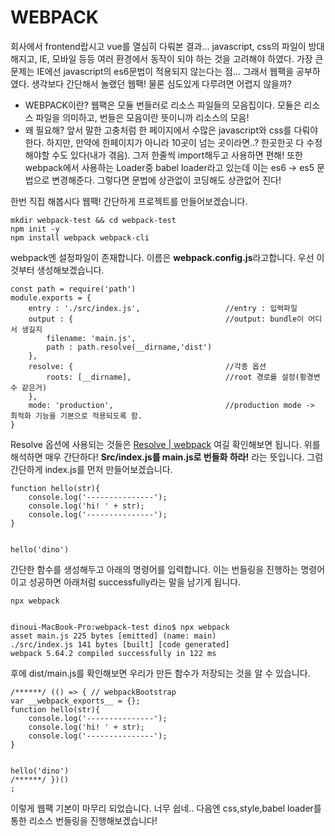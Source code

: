# WEBPACK
회사에서 frontend랍시고 vue를 열심히 다뤄본 결과… javascript, css의 파일이 방대해지고, IE, 모바일 등등 여러 환경에서 동작이 되야 하는 것을 고려해야 하였다.
가장 큰 문제는 IE에선 javascript의 es6문법이 적용되지 않는다는 점… 그래서 웹팩을 공부하였다. 생각보다 간단해서 놀랬던 웹팩! 물론 심도있게 다루려면 어렵지 않을까?

* WEBPACK이란?
웹팩은 모듈 번들러로 리소스 파일들의 모음집이다. 모듈은 리소스 파일을 의미하고, 번들은 모음이란 뜻이니까 리소스의 모음! 
* 왜 필요해?
앞서 말한 고충처럼 한 페이지에서 수많은 javascript와 css를 다뤄야 한다. 하지만, 만약에 한페이지가 아니라 10곳이 넘는 곳이라면..? 한곳한곳 다 수정해야할 수도 있다(내가 겪음). 그저 한줄씩 import해두고 사용하면 편해! 또한 webpack에서 사용하는 Loader중 babel loader라고 있는데 이는 es6 -> es5 문법으로 변경해준다. 그렇다면 문법에 상관없이 코딩해도 상관없어 진다!

한번 직접 해봅시다 웹팩! 간단하게 프로젝트를 만들어보겠습니다.
```
mkdir webpack-test && cd webpack-test
npm init -y
npm install webpack webpack-cli
```

webpack엔 설정파일이 존재합니다. 이름은 **webpack.config.js**라고합니다. 우선 이것부터 생성해보겠습니다.
```
const path = require('path')
module.exports = {
    entry : './src/index.js',					//entry : 입력파일
    output : {									//output: bundle이 어디서 생길지
        filename: 'main.js',
        path : path.resolve(__dirname,'dist')
    },
    resolve: {									//각종 옵션
        roots: [__dirname],						//root 경로를 설정(황경변수 같은거)
    },
    mode: 'production',							//production mode -> 최적화 기능을 기본으로 적용되도록 함.
}

```
Resolve 옵션에 사용되는 것들은 [Resolve | webpack](https://webpack.js.org/configuration/resolve/#resolveroots) 여길 확인해보면 됩니다.
위를 해석하면 매우 간단하다! **Src/index.js를 main.js로 번들화 하라!** 라는 뜻입니다. 그럼 간단하게 index.js를 먼저 만들어보겠습니다.
```
function hello(str){
    console.log('---------------');
    console.log('hi! ' + str);
    console.log('---------------');
}


hello('dino')
```

간단한 함수를 생성해두고 아래의 명령어를 입력합니다. 이는 번들링을 진행하는 명령어이고 성공하면 아래처럼 successfully라는 말을 남기게 됩니다.
```
npx webpack


dinoui-MacBook-Pro:webpack-test dino$ npx webpack
asset main.js 225 bytes [emitted] (name: main)
./src/index.js 141 bytes [built] [code generated]
webpack 5.64.2 compiled successfully in 122 ms
```
후에 dist/main.js를 확인해보면 우리가 만든 함수가 저장되는 것을 알 수 있습니다.
```
/******/ (() => { // webpackBootstrap
var __webpack_exports__ = {};
function hello(str){
    console.log('---------------');
    console.log('hi! ' + str);
    console.log('---------------');
}


hello('dino')
/******/ })()
;

```

이렇게 웹팩 기본이 마무리 되었습니다. 너무 쉽네.. 다음엔 css,style,babel loader를 통한 리소스 번들링을 진행해보겠습니다!